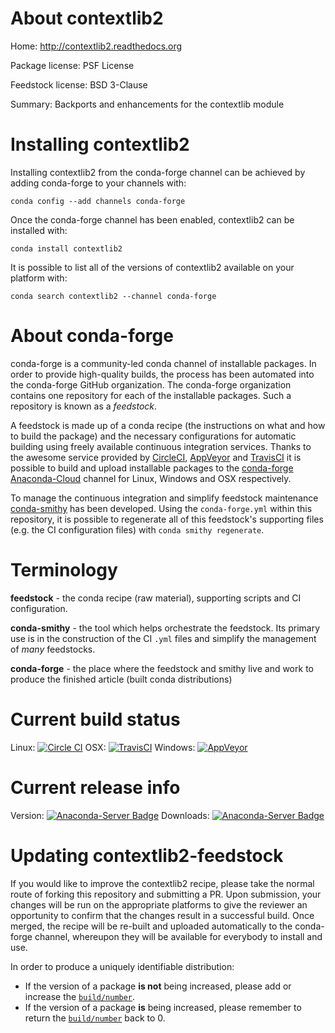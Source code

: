 About contextlib2
=================

Home: http://contextlib2.readthedocs.org

Package license: PSF License

Feedstock license: BSD 3-Clause

Summary: Backports and enhancements for the contextlib module



Installing contextlib2
======================

Installing contextlib2 from the conda-forge channel can be achieved by adding conda-forge to your channels with:

```
conda config --add channels conda-forge
```

Once the conda-forge channel has been enabled, contextlib2 can be installed with:

```
conda install contextlib2
```

It is possible to list all of the versions of contextlib2 available on your platform with:

```
conda search contextlib2 --channel conda-forge
```


About conda-forge
=================

conda-forge is a community-led conda channel of installable packages.
In order to provide high-quality builds, the process has been automated into the
conda-forge GitHub organization. The conda-forge organization contains one repository 
for each of the installable packages. Such a repository is known as a *feedstock*.

A feedstock is made up of a conda recipe (the instructions on what and how to build
the package) and the necessary configurations for automatic building using freely
available continuous integration services. Thanks to the awesome service provided by
[CircleCI](https://circleci.com/), [AppVeyor](http://www.appveyor.com/)
and [TravisCI](https://travis-ci.org/) it is possible to build and upload installable
packages to the [conda-forge](https://anaconda.org/conda-forge)
[Anaconda-Cloud](http://docs.anaconda.org/) channel for Linux, Windows and OSX respectively.

To manage the continuous integration and simplify feedstock maintenance
[conda-smithy](http://github.com/conda-forge/conda-smithy) has been developed.
Using the ``conda-forge.yml`` within this repository, it is possible to regenerate all of
this feedstock's supporting files (e.g. the CI configuration files) with ``conda smithy regenerate``.


Terminology
===========

**feedstock** - the conda recipe (raw material), supporting scripts and CI configuration.

**conda-smithy** - the tool which helps orchestrate the feedstock.
                   Its primary use is in the construction of the CI ``.yml`` files
                   and simplify the management of *many* feedstocks.

**conda-forge** - the place where the feedstock and smithy live and work to
                  produce the finished article (built conda distributions)

Current build status
====================

Linux: [![Circle CI](https://circleci.com/gh/conda-forge/contextlib2-feedstock.svg?style=svg)](https://circleci.com/gh/conda-forge/contextlib2-feedstock)
OSX: [![TravisCI](https://travis-ci.org/conda-forge/contextlib2-feedstock.svg?branch=master)](https://travis-ci.org/conda-forge/contextlib2-feedstock) 
Windows: [![AppVeyor](https://ci.appveyor.com/api/projects/status/github/conda-forge/contextlib2-feedstock?svg=True)](https://ci.appveyor.com/project/conda-forge/contextlib2-feedstock/branch/master)

Current release info
====================
Version: [![Anaconda-Server Badge](https://anaconda.org/conda-forge/contextlib2/badges/version.svg)](https://anaconda.org/conda-forge/contextlib2)
Downloads: [![Anaconda-Server Badge](https://anaconda.org/conda-forge/contextlib2/badges/downloads.svg)](https://anaconda.org/conda-forge/contextlib2)


Updating contextlib2-feedstock
==============================

If you would like to improve the contextlib2 recipe, please take the normal
route of forking this repository and submitting a PR. Upon submission, your changes will
be run on the appropriate platforms to give the reviewer an opportunity to confirm that the
changes result in a successful build. Once merged, the recipe will be re-built and uploaded
automatically to the conda-forge channel, whereupon they will be available for everybody to
install and use.

In order to produce a uniquely identifiable distribution:
 * If the version of a package **is not** being increased, please add or increase
   the [``build/number``](http://conda.pydata.org/docs/building/meta-yaml.html#build-number-and-string). 
 * If the version of a package **is** being increased, please remember to return
   the [``build/number``](http://conda.pydata.org/docs/building/meta-yaml.html#build-number-and-string)
   back to 0.
